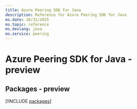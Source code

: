 ```yaml
---
title: Azure Peering SDK for Java
description: Reference for Azure Peering SDK for Java
ms.date: 10/31/2025
ms.topic: reference
ms.devlang: java
ms.service: peering
---
```

# Azure Peering SDK for Java - preview
## Packages - preview
[!INCLUDE [packages](peering-index.md)]